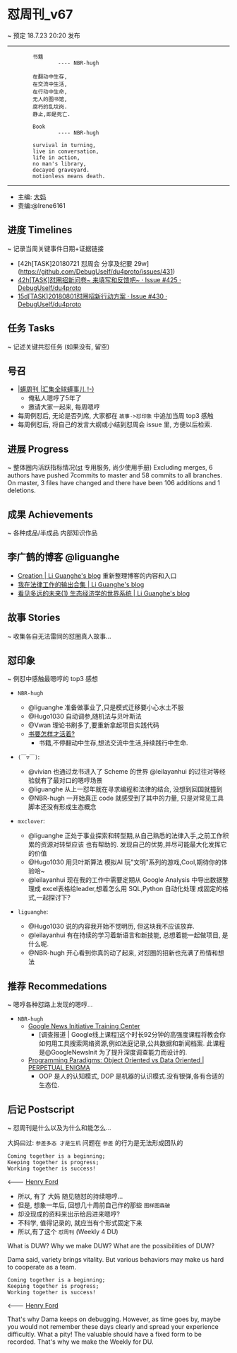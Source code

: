 # 怼周刊_v67
~ 预定 18.7.23 20:20 发布

-----------------------------------------

```
        书籍
                ---- NBR-hugh

        在翻动中生存,
        在交流中生活,
        在行动中生命,
        无人的图书馆,
        腐朽的乱坟岗.
        静止,即是死亡.

        Book
                ---- NBR-hugh

        survival in turning,
        live in conversation,
        life in action,
        no man's library,
        decayed graveyard.
        motionless means death.

```

-----------------------------------------

- 主编: [大妈](http://du.zoomquiet.io/2014-02/ac0-zq/)
- 责编:@Irene6161


## 进度 Timelines
~ 记录当周关键事件日期+证据链接
- [42h[TASK]20180721 怼周会 分享及纪要 29w] (https://github.com/DebugUself/du4proto/issues/431)
- [42h[TASK]怼圈招新问卷~ 来填写和反馈吧~ · Issue #425 · DebugUself/du4proto](https://github.com/DebugUself/du4proto/issues/425)
- [15d[TASK]20180801怼圈招新行动方案 · Issue #430 · DebugUself/du4proto](https://github.com/DebugUself/du4proto/issues/430)

## 任务 Tasks
~ 记述关键共怼任务 (如果没有, 留空)

## 号召

- [|蠎周刊 |汇集全球蠎事儿 !-)](http://weekly.pychina.org/archives.html)
    + 俺私人嗯哼了5年了
    + 邀请大家一起来, 每周嗯哼
- 每周例怼后, 无论是否列席, 大家都在 `故事->怼印象` 中追加当周 top3 感触
- 每周例怼后, 将自己的发言大纲或小结到怼周会 issue 里, 方便以后检索.



## 进展 Progress
~ 整体圈内活跃指标情况([st](https://github.com/DebugUself/du4proto/tree/DU_tools/st) 专用服务, 尚少使用手册)
Excluding merges, 6 authors have pushed 7commits to master and 58 commits to all branches. On master, 3 files have changed and there have been 106 additions and 1 deletions.


## 成果 Achievements
~ 各种成品/半成品 内部知识作品

## 李广鹤的博客 @liguanghe
- [Creation | Li Guanghe's blog](https://liguanghe.github.io/creation/) 重新整理博客的内容和入口
- [我在法律工作的输出合集 | Li Guanghe's blog](https://liguanghe.github.io/2018/07/17/LawPaper/)
- [看见多远的未来(1) 生态经济学的世界系统 | Li Guanghe's blog](https://liguanghe.github.io/2018/07/20/Future1Sh2052/)

## 故事 Stories
~ 收集各自无法雷同的怼圈真人故事...


## 怼印象
~ 例怼中感触最嗯哼的 top3 感想

- `NBR-hugh`
    - @liguanghe 准备做事业了,只是模式迁移要小心水土不服
    - @Hugo1030 自动调参,随机法与贝叶斯法
    - @Vwan 理论书刷多了,要重新拿起项目实践代码
    - [书要怎样才活着?](https://debuguself.slack.com/archives/C4SG158D6/p1532073549000037)
        + 书籍,不停翻动中生存,想法交流中生活,持续践行中生命.
- `(￣▽￣)`:
    + @vivian 也通过龙书进入了 Scheme 的世界 @leilayanhui 的过往对等经验就有了最对口的嗯哼场景
    + @liguanghe 从上一怼年就在寻求编程和法律的结合, 没想到回国就撞到
    + @NBR-hugh 一开始真正 code 就感受到了其中的力量, 只是对常见工具脚本还没有形成生态概念

- `mxclover`:
    + @liguanghe 正处于事业探索和转型期,从自己熟悉的法律入手,之前工作积累的资源对转型应该
    也有帮助的. 发现自己的优势,并尽可能最大化发挥它的价值
    + @Hugo1030 用贝叶斯算法 模拟AI 玩"文明"系列的游戏,Cool,期待你的体验哈~
    + @leilayanhui 现在我的工作中需要定期从 Google Analysis 中导出数据整理成 excel表格给leader,想着怎么用 SQL,Python 自动化处理 成固定的格式,一起探讨下?

- `liguanghe`:
    + @Hugo1030 说的内容我开始不觉明历, 但这块我不应该放弃.
    + @leilayanhui 有在持续的学习着新语言和新技能, 总想着能一起做项目, 是什么呢.
    + @NBR-hugh 开心看到你真的动了起来, 对怼圈的招新也充满了热情和想法

## 推荐 Recommedations
~ 嗯哼各种怼路上发现的嗯哼...

- `NBR-hugh`
    + [Google News Initiative Training Center](https://newsinitiative.withgoogle.com/training/course/investigative-reporting?_ga=2.19658744.1135669599.1529674521-492068483.1529674521)
        * [调查报道 | Google线上课程]这个时长92分钟的高强度课程将教会你如何用工具搜索网络资源,例如法庭记录,公共数据和新闻档案. 此课程是@GoogleNewsInit 为了提升深度调查能力而设计的.
    + [Programming Paradigms: Object Oriented vs Data Oriented | PERPETUAL ENIGMA](https://prateekvjoshi.com/2013/11/30/programming-paradigms-object-oriented-vs-data-oriented/)
        * OOP 是人的认知模式, DOP 是机器的认识模式.没有银弹,各有合适的生态位.




## 后记 Postscript
~ 怼周刊是什么以及为什么和能怎么...

大妈曰过: `参差多态 才是生机`
问题在 `参差` 的行为是无法形成团队的

    Coming together is a beginning; 
    Keeping together is progress; 
    Working together is success!

<--- [Henry Ford](https://www.brainyquote.com/quotes/quotes/h/henryford121997.html)

- 所以, 有了 大妈 随见随怼的持续嗯哼...
- 但是, 想象一年后, 回想几十周前自己作的那些 `图样图森破` 
- 却没现成的资料来出示给后进来嗯哼?
- 不科学, 值得记录的, 就应当有个形式固定下来
- 所以,有了这个 `怼周刊` (Weekly 4 DU)

What is DUW?
Why we make DUW?
What are the possibilities of DUW?

Dama said, variety brings vitality.
But various behaviors may make us hard to cooperate as a team.

    Coming together is a beginning; 
    Keeping together is progress; 
    Working together is success!

<--- [Henry Ford](https://www.brainyquote.com/quotes/quotes/h/henryford121997.html)

That's why Dama keeps on debugging.
However, as time goes by, maybe you would not remember these days clearly and spread your experience difficultly.
What a pity!
The valuable should have a fixed form to be recorded.
That's why we make the Weekly for DU.



